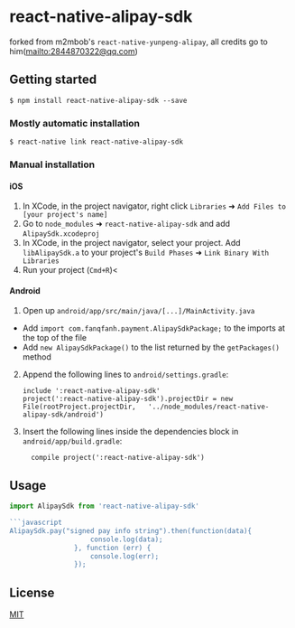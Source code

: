 # react-native-alipay-sdk

forked from m2mbob's `react-native-yunpeng-alipay`, all credits go to him(<mailto:2844870322@qq.com>)

## Getting started

`$ npm install react-native-alipay-sdk --save`

### Mostly automatic installation

`$ react-native link react-native-alipay-sdk`

### Manual installation

#### iOS

1.  In XCode, in the project navigator, right click `Libraries` ➜ `Add Files to [your project's name]`
2.  Go to `node_modules` ➜ `react-native-alipay-sdk` and add `AlipaySdk.xcodeproj`
3.  In XCode, in the project navigator, select your project. Add `libAlipaySdk.a` to your project's `Build Phases` ➜ `Link Binary With Libraries`
4.  Run your project (`Cmd+R`)<

#### Android

1.  Open up `android/app/src/main/java/[...]/MainActivity.java`

* Add `import com.fanqfanh.payment.AlipaySdkPackage;` to the imports at the top of the file
* Add `new AlipaySdkPackage()` to the list returned by the `getPackages()` method

2.  Append the following lines to `android/settings.gradle`:
    ```
    include ':react-native-alipay-sdk'
    project(':react-native-alipay-sdk').projectDir = new File(rootProject.projectDir, 	'../node_modules/react-native-alipay-sdk/android')
    ```
3.  Insert the following lines inside the dependencies block in `android/app/build.gradle`:
    ```
      compile project(':react-native-alipay-sdk')
    ```

## Usage

````javascript
import AlipaySdk from 'react-native-alipay-sdk'

```javascript
AlipaySdk.pay("signed pay info string").then(function(data){
                    console.log(data);
                }, function (err) {
                    console.log(err);
                });
````

## License

[MIT](./LICENSE)
